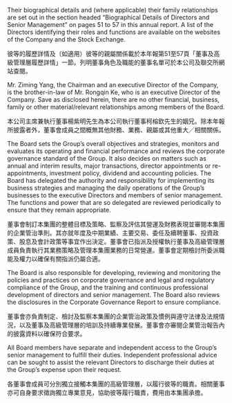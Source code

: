 Their biographical details and (where applicable) their family relationships are set out in the section headed “Biographical Details of Directors and Senior Management” on pages 51 to 57 in this annual report. A list of the Directors identifying their roles and functions are available on the websites of the Company and the Stock Exchange.

彼等的履歷詳情及（如適用）彼等的親屬關係載於本年報第51至57頁「董事及高級管理層履歷詳情」一節。列明董事角色及職能的董事名單可於本公司及聯交所網站查閱。

Mr. Ziming Yang, the Chairman and an executive Director of the Company, is the brother-in-law of Mr. Rongqin Ke, who is an executive Director of the Company. Save as disclosed herein, there are no other financial, business, family or other material/relevant relationships among members of the Board.

本公司主席兼執行董事楊紫明先生為本公司執行董事柯榕欽先生的姻兄。除本年報所披露者外，董事會成員之間概無其他財務、業務、親屬或其他重大╱相關關係。

The Board sets the Group’s overall objectives and strategies, monitors and evaluates its operating and financial performance and reviews the corporate governance standard of the Group. It also decides on matters such as annual and interim results, major transactions, director appointments or re-appointments, investment policy, dividend and accounting policies. The Board has delegated the authority and responsibility for implementing its business strategies and managing the daily operations of the Group’s businesses to the executive Directors and members of senior management. The functions and power that are so delegated are reviewed periodically to ensure that they remain appropriate.

董事會制訂本集團的整體目標及策略、監察及評估其營運及財務表現並審閱本集團的企業管治準則。其亦就年度及中期業績、主要交易、委任及續聘董事、投資政策、股息及會計政策等事宜作出決定。董事會已指派及授權執行董事及高級管理層成員負責執行其業務策略及管理本集團業務的日常營運。董事會定期檢討所委派職能及權力以確保有關指派仍屬合適。

The Board is also responsible for developing, reviewing and monitoring the policies and practices on corporate governance and legal and regulatory compliance of the Group, and the training and continuous professional development of directors and senior management. The Board also reviews the disclosures in the Corporate Governance Report to ensure compliance.

董事會亦負責制定、檢討及監察本集團的企業管治政策及慣例與遵守法律及法規情況，以及董事及高級管理層的培訓及持續專業發展。董事會亦審閱企業管治報告內的披露資料以確保符合要求。

All Board members have separate and independent access to the Group’s senior management to fulfill their duties. Independent professional advice can be sought to assist the relevant Directors to discharge their duties at the Group’s expense upon their request.

各董事會成員可分別獨立接觸本集團的高級管理層，以履行彼等的職責。相關董事亦可自身要求徵詢獨立專業意見，協助彼等履行職責，費用由本集團承擔。